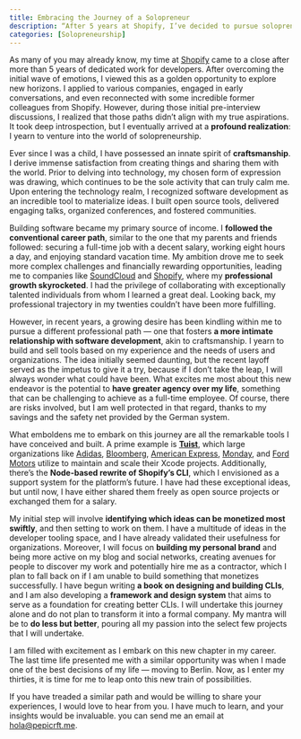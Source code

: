 ```yaml
---
title: Embracing the Journey of a Solopreneur
description: “After 5 years at Shopify, I’ve decided to pursue solopreneurship. Drawing on my craftsmanship and software development skills, I’ll build and sell tools based on user needs. Excited for the intimate relationship with development and greater agency over my life. Open to insights from others on this journey.”
categories: [Solopreneurship]
---
```


As many of you may already know, my time at [Shopify](https://shopidy.com) came to a close after more than 5 years of dedicated work for developers. After overcoming the initial wave of emotions, I viewed this as a golden opportunity to explore new horizons. I applied to various companies, engaged in early conversations, and even reconnected with some incredible former colleagues from Shopify. However, during those initial pre-interview discussions, I realized that those paths didn’t align with my true aspirations. It took deep introspection, but I eventually arrived at a **profound realization**: I yearn to venture into the world of solopreneurship.

Ever since I was a child, I have possessed an innate spirit of **craftsmanship**. I derive immense satisfaction from creating things and sharing them with the world. Prior to delving into technology, my chosen form of expression was drawing, which continues to be the sole activity that can truly calm me. Upon entering the technology realm, I recognized software development as an incredible tool to materialize ideas. I built open source tools, delivered engaging talks, organized conferences, and fostered communities.

Building software became my primary source of income. I **followed the conventional career path**, similar to the one that my parents and friends followed: securing a full-time job with a decent salary, working eight hours a day, and enjoying standard vacation time. My ambition drove me to seek more complex challenges and financially rewarding opportunities, leading me to companies like [SoundCloud](https://soundcloud.com) and [Shopify](https://shopify.com), where my **professional growth skyrocketed**. I had the privilege of collaborating with exceptionally talented individuals from whom I learned a great deal. Looking back, my professional trajectory in my twenties couldn’t have been more fulfilling.

However, in recent years, a growing desire has been kindling within me to pursue a different professional path — one that fosters **a more intimate relationship with software development**, akin to craftsmanship. I yearn to build and sell tools based on my experience and the needs of users and organizations. The idea initially seemed daunting, but the recent layoff served as the impetus to give it a try, because if I don’t take the leap, I will always wonder what could have been. What excites me most about this new endeavor is the potential to **have greater agency over my life**, something that can be challenging to achieve as a full-time employee. Of course, there are risks involved, but I am well protected in that regard, thanks to my savings and the safety net provided by the German system.

What emboldens me to embark on this journey are all the remarkable tools I have conceived and built. A prime example is [**Tuist**](https://tuist.io), which large organizations like [Adidas](https://adidas.com), [Bloomberg](https://bloomberg.com), [American Express](https://americanexpress.com), [Monday](https://momday.com), and [Ford Motors](https://ford.de) utilize to maintain and scale their Xcode projects. Additionally, there’s the **Node-based rewrite of Shopify’s CLI**, which I envisioned as a support system for the platform’s future. I have had these exceptional ideas, but until now, I have either shared them freely as open source projects or exchanged them for a salary.

My initial step will involve **identifying which ideas can be monetized most swiftly**, and then setting to work on them. I have a multitude of ideas in the developer tooling space, and I have already validated their usefulness for organizations. Moreover, I will focus on **building my personal brand** and being more active on my blog and social networks, creating avenues for people to discover my work and potentially hire me as a contractor, which I plan to fall back on if I am unable to build something that monetizes successfully. I have begun writing **a book on designing and building CLIs**, and I am also developing a **framework and design system** that aims to serve as a foundation for creating better CLIs. I will undertake this journey alone and do not plan to transform it into a formal company. My mantra will be to **do less but better**, pouring all my passion into the select few projects that I will undertake.

I am filled with excitement as I embark on this new chapter in my career. The last time life presented me with a similar opportunity was when I made one of the best decisions of my life — moving to Berlin. Now, as I enter my thirties, it is time for me to leap onto this new train of possibilities.

If you have treaded a similar path and would be willing to share your experiences, I would love to hear from you. I have much to learn, and your insights would be invaluable. you can send me an email at [hola@pepicrft.me](mailto:hola@pepicrft.me).
